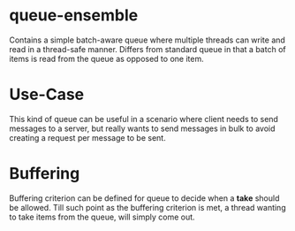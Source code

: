 # queue-ensemble

Contains a simple batch-aware queue where multiple threads can write and read in a thread-safe manner.
Differs from standard queue in that a batch of items is read from the queue as opposed to one item.


# Use-Case

This kind of queue can be useful in a scenario where client needs to send messages to a server, but really wants
to send messages in bulk to avoid creating a request per message to be sent.

# Buffering

Buffering criterion can be defined for queue to decide when a **take** should be allowed. Till such point as the buffering criterion is met, a thread wanting to take items from the queue, will simply come out. 

